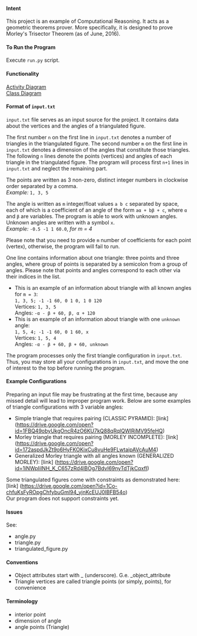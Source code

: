 #### Intent
This project is an example of Computational Reasoning. It acts as a geometric theorems
prover. More specifically, it is designed to prove Morley's Trisector Theorem (as of June, 2016).

#### To Run the Program
Execute `run.py` script.

#### Functionality
[Activity Diagram](https://drive.google.com/open?id=1NkYzuc2SvzuM0E-Suw00hTjIOd0kKMthwJZFddhUuCc)  
[Class Diagram](https://drive.google.com/open?id=0B13UVf6NnzqsUnRobzFkcldDR2c)

#### Format of `input.txt`
`input.txt` file serves as an input source for the project. It contains data about the vertices
and the angles of a triangulated figure.

The first number `n` on the first line in `input.txt` denotes a number of triangles in the triangulated figure.
The second number `m` on the first line in `input.txt` denotes a dimension of the angles that constitute those triangles.
The following `n` lines denote the points (vertices) and angles of each triangle in the triangulated figure.
The program will process first `n+1` lines in `input.txt` and neglect the remaining part.

The points are written as 3 non-zero, distinct integer numbers in clockwise order separated by a comma.  
_Example:_ `1, 3, 5`

The angle is written as `m` integer/float values `a b c` separated by space, each of which is a coefficient
of an angle of the form `aα + bβ + c`, where `α` and `β` are variables.
The program is able to work with unknown angles. Unknown angles are written with a symbol `x`.  
_Example:_ `-0.5 -1 1 60.0`, _for m = 4_ 

Please note that you need to provide `m` number of coefficients for each point (vertex),
otherwise, the program will fail to run. 

One line contains information about one triangle: three points and three angles,
where group of points is separated by a semicolon from a group of angles. 
Please note that points and angles correspond to each other via their indices in the list.

* This is an example of an information about triangle with all known angles for `m = 3`:  
  `1, 3, 5; -1 -1 60, 0 1 0, 1 0 120`  
  Vertices: `1, 3, 5`  
  Angles: `-α - β + 60, β, α + 120`
* This is an example of an information about triangle with one `unknown` angle:  
  `1, 5, 4; -1 -1 60, 0 1 60, x`  
  Vertices: `1, 5, 4`  
  Angles: `-α - β + 60, β + 60, unknown`

The program processes only the first triangle configuration in `input.txt`.
Thus, you may store all your configurations in `input.txt`, and move the one of interest to the top
before running the program.

#### Example Configurations
Preparing an input file may be frustrating at the first time, because any missed detail will lead to
improper program work.
Below are some examples of triangle configurations with 3 variable angles:
- Simple triangle that requires pairing (CLASSIC PYRAMID): [link]
  (https://drive.google.com/open?id=1FBQ49obyUkgOncR4zO6KU7kQ88qRqlQWlRiMV95feHQ)
- Morley triangle that requires pairing (MORLEY INCOMPLETE): [link]
  (https://drive.google.com/open?id=172aspdJkZt9o6HyFKOKixCu8vuHe9FLwtaipAVcAuM4)
- Generalized Morley triangle with all angles known (GENERALIZED MORLEY): [link]
  (https://drive.google.com/open?id=1iNWpIilNH_K_C657zRd4lBOg7BdvI69nyTdTjkCqxfI)

Some triangulated figures come with constraints as demonstrated here: [link]
(https://drive.google.com/open?id=1Co-chfuKsFyROpgChfybuGml94_yjnKcEUJ0IBFB54o)  
Our program does not support constraints yet.

#### Issues
See:  
- angle.py
- triangle.py
- triangulated_figure.py

#### Conventions
- Object attributes start with _ (underscore). G.e. _object_attribute
- Triangle vertices are called triangle points (or simply, points), for convenience

#### Terminology
- interior point
- dimension of angle
- angle points (Triangle)

